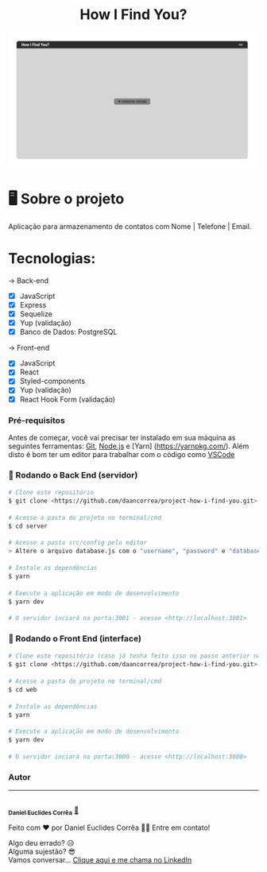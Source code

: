 <h1 align="center">How I Find You?</h1>

<img src="https://github.com/daancorrea/project-how-i-find-you/blob/master/image.png" />
<br>

# 🖥 Sobre o projeto

Aplicação para armazenamento de contatos com Nome | Telefone | Email.

# Tecnologias:

-> Back-end

- [x] JavaScript
- [x] Express
- [x] Sequelize
- [x] Yup (validação)
- [x] Banco de Dados: PostgreSQL

-> Front-end

- [x] JavaScript
- [x] React
- [x] Styled-components
- [x] Yup (validação)
- [x] React Hook Form (validação)

### Pré-requisitos

Antes de começar, você vai precisar ter instalado em sua máquina as seguintes ferramentas:
[Git](https://git-scm.com), [Node.js](https://nodejs.org/en/) e [Yarn] (https://yarnpkg.com/). 
Além disto é bom ter um editor para trabalhar com o código como [VSCode](https://code.visualstudio.com/)

### 🎲 Rodando o Back End (servidor)

```bash
# Clone este repositório
$ git clone <https://github.com/daancorrea/project-how-i-find-you.git>

# Acesse a pasta do projeto no terminal/cmd
$ cd server

# Acesse a pasta src/config pelo editor
> Altere o arquivo database.js com o "username", "password" e "database" para se conectar com o banco de dados PostgreSQL

# Instale as dependências
$ yarn

# Execute a aplicação em modo de desenvolvimento
$ yarn dev

# O servidor inciará na porta:3001 - acesse <http://localhost:3001>
```

### 🎲 Rodando o Front End (interface)

```bash
# Clone este repositório (caso já tenha feito isso no passo anterior não precisa clonar)
$ git clone <https://github.com/daancorrea/project-how-i-find-you.git>

# Acesse a pasta do projeto no terminal/cmd
$ cd web

# Instale as dependências
$ yarn

# Execute a aplicação em modo de desenvolvimento
$ yarn dev

# O servidor inciará na porta:3000 - acesse <http://localhost:3000>
```

### Autor
---

<a href="https://www.linkedin.com/in/daniel-euclides-correa/">
 <img style="border-radius:50%" src="https://avatars.githubusercontent.com/u/81574142?v=4" width="100px;" alt=""/>
 <br />
 <sub><b>Daniel Euclides Corrêa</b></sub></a> <a href="https://www.linkedin.com/in/daniel-euclides-correa/" title="LinkedIn">🚀</a>


Feito com ❤️ por Daniel Euclides Corrêa 👋🏽 Entre em contato!

Algo deu errado? 😥
<br>
Alguma sujestão? 😎
<br>
Vamos conversar... [Clique aqui e me chama no LinkedIn](https://www.linkedin.com/in/daniel-euclides-correa/)
